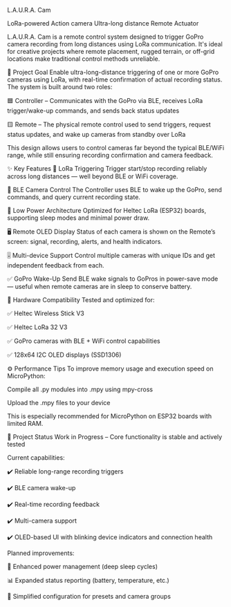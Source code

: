 L.A.U.R.A. Cam

LoRa-powered Action camera Ultra-long distance Remote Actuator

L.A.U.R.A. Cam is a remote control system designed to trigger GoPro camera recording from long distances using LoRa communication. It's ideal for creative projects where remote placement, rugged terrain, or off-grid locations make traditional control methods unreliable.

🎯 Project Goal
  Enable ultra-long-distance triggering of one or more GoPro cameras using LoRa, with real-time confirmation of actual recording status.
  The system is built around two roles:

  🟦 Controller – Communicates with the GoPro via BLE, receives LoRa trigger/wake-up commands, and sends back status updates

  🟨 Remote – The physical remote control used to send triggers, request status updates, and wake up cameras from standby over LoRa

  This design allows users to control cameras far beyond the typical BLE/WiFi range, while still ensuring recording confirmation and camera feedback.

✨ Key Features
📡 LoRa Triggering
Trigger start/stop recording reliably across long distances — well beyond BLE or WiFi coverage.

🔵 BLE Camera Control
The Controller uses BLE to wake up the GoPro, send commands, and query current recording state.

🔋 Low Power Architecture
Optimized for Heltec LoRa (ESP32) boards, supporting sleep modes and minimal power draw.

🖥️ Remote OLED Display
Status of each camera is shown on the Remote’s screen: signal, recording, alerts, and health indicators.

🎚️ Multi-device Support
Control multiple cameras with unique IDs and get independent feedback from each.

✅ GoPro Wake-Up
Send BLE wake signals to GoPros in power-save mode — useful when remote cameras are in sleep to conserve battery.

🧰 Hardware Compatibility
Tested and optimized for:

✅ Heltec Wireless Stick V3

✅ Heltec LoRa 32 V3

✅ GoPro cameras with BLE + WiFi control capabilities

✅ 128x64 I2C OLED displays (SSD1306)

⚙️ Performance Tips
To improve memory usage and execution speed on MicroPython:

Compile all .py modules into .mpy using mpy-cross

Upload the .mpy files to your device

This is especially recommended for MicroPython on ESP32 boards with limited RAM.

🚧 Project Status
Work in Progress – Core functionality is stable and actively tested

Current capabilities:

✔️ Reliable long-range recording triggers

✔️ BLE camera wake-up

✔️ Real-time recording feedback

✔️ Multi-camera support

✔️ OLED-based UI with blinking device indicators and connection health

Planned improvements:

🔋 Enhanced power management (deep sleep cycles)

📊 Expanded status reporting (battery, temperature, etc.)

🔄 Simplified configuration for presets and camera groups

